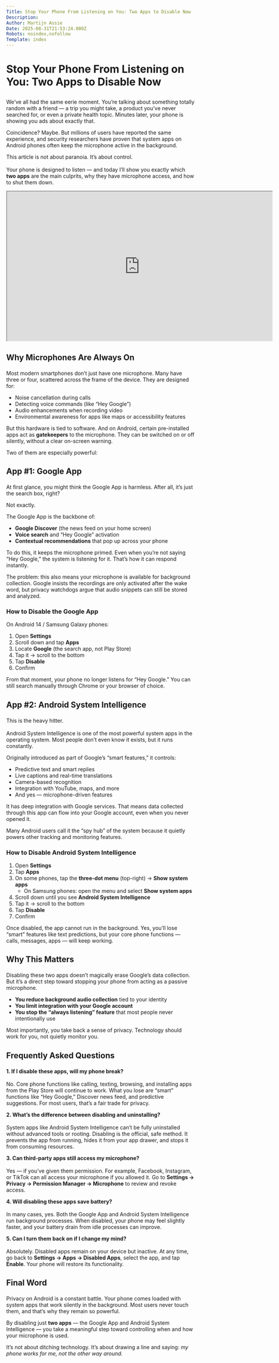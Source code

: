 ```yaml
---
Title: Stop Your Phone From Listening on You: Two Apps to Disable Now
Description: 
Author: Martijn Assie
Date: 2025-08-31T21:53:24.000Z
Robots: noindex,nofollow
Template: index
---
```

<h1>
  
  
  Stop Your Phone From Listening on You: Two Apps to Disable Now
</h1>

<p>We’ve all had the same eerie moment. You’re talking about something totally random with a friend — a trip you might take, a product you’ve never searched for, or even a private health topic. Minutes later, your phone is showing you ads about exactly that.  </p>

<p>Coincidence? Maybe. But millions of users have reported the same experience, and security researchers have proven that system apps on Android phones often keep the microphone active in the background.  </p>

<p>This article is not about paranoia. It’s about control.<br><br>
Your phone is designed to listen — and today I’ll show you exactly which <strong>two apps</strong> are the main culprits, why they have microphone access, and how to shut them down.  </p>

<p><iframe width="710" height="399" src="https://www.youtube.com/embed/3EuMxxJwY_U">
</iframe>
</p>

<h2>
  
  
  Why Microphones Are Always On
</h2>

<p>Most modern smartphones don’t just have one microphone. Many have three or four, scattered across the frame of the device. They are designed for:</p>

<ul>
<li>Noise cancellation during calls
</li>
<li>Detecting voice commands (like “Hey Google”)
</li>
<li>Audio enhancements when recording video
</li>
<li>Environmental awareness for apps like maps or accessibility features
</li>
</ul>

<p>But this hardware is tied to software. And on Android, certain pre-installed apps act as <strong>gatekeepers</strong> to the microphone. They can be switched on or off silently, without a clear on-screen warning.  </p>

<p>Two of them are especially powerful:  </p>




<h2>
  
  
  App #1: Google App
</h2>

<p>At first glance, you might think the Google App is harmless. After all, it’s just the search box, right?  </p>

<p>Not exactly.  </p>

<p>The Google App is the backbone of:  </p>

<ul>
<li>
<strong>Google Discover</strong> (the news feed on your home screen)
</li>
<li>
<strong>Voice search</strong> and “Hey Google” activation
</li>
<li>
<strong>Contextual recommendations</strong> that pop up across your phone
</li>
</ul>

<p>To do this, it keeps the microphone primed. Even when you’re not saying “Hey Google,” the system is listening for it. That’s how it can respond instantly.  </p>

<p>The problem: this also means your microphone is available for background collection. Google insists the recordings are only activated after the wake word, but privacy watchdogs argue that audio snippets can still be stored and analyzed.  </p>

<h3>
  
  
  How to Disable the Google App
</h3>

<p>On Android 14 / Samsung Galaxy phones:  </p>

<ol>
<li>Open <strong>Settings</strong>
</li>
<li>Scroll down and tap <strong>Apps</strong>
</li>
<li>Locate <strong>Google</strong> (the search app, not Play Store)
</li>
<li>Tap it → scroll to the bottom
</li>
<li>Tap <strong>Disable</strong>
</li>
<li>Confirm
</li>
</ol>

<p>From that moment, your phone no longer listens for “Hey Google.” You can still search manually through Chrome or your browser of choice.  </p>




<h2>
  
  
  App #2: Android System Intelligence
</h2>

<p>This is the heavy hitter.<br><br>
Android System Intelligence is one of the most powerful system apps in the operating system. Most people don’t even know it exists, but it runs constantly.  </p>

<p>Originally introduced as part of Google’s “smart features,” it controls:  </p>

<ul>
<li>Predictive text and smart replies
</li>
<li>Live captions and real-time translations
</li>
<li>Camera-based recognition
</li>
<li>Integration with YouTube, maps, and more
</li>
<li>And yes — microphone-driven features
</li>
</ul>

<p>It has deep integration with Google services. That means data collected through this app can flow into your Google account, even when you never opened it.  </p>

<p>Many Android users call it the “spy hub” of the system because it quietly powers other tracking and monitoring features.  </p>

<h3>
  
  
  How to Disable Android System Intelligence
</h3>

<ol>
<li>Open <strong>Settings</strong>
</li>
<li>Tap <strong>Apps</strong>
</li>
<li>On some phones, tap the <strong>three-dot menu</strong> (top-right) → <strong>Show system apps</strong>

<ul>
<li>On Samsung phones: open the menu and select <strong>Show system apps</strong>
</li>
</ul>
</li>
<li>Scroll down until you see <strong>Android System Intelligence</strong>
</li>
<li>Tap it → scroll to the bottom
</li>
<li>Tap <strong>Disable</strong>
</li>
<li>Confirm
</li>
</ol>

<p>Once disabled, the app cannot run in the background. Yes, you’ll lose “smart” features like text predictions, but your core phone functions — calls, messages, apps — will keep working.  </p>




<h2>
  
  
  Why This Matters
</h2>

<p>Disabling these two apps doesn’t magically erase Google’s data collection. But it’s a direct step toward stopping your phone from acting as a passive microphone.  </p>

<ul>
<li>
<strong>You reduce background audio collection</strong> tied to your identity
</li>
<li>
<strong>You limit integration with your Google account</strong>
</li>
<li>
<strong>You stop the “always listening” feature</strong> that most people never intentionally use
</li>
</ul>

<p>Most importantly, you take back a sense of privacy. Technology should work for you, not quietly monitor you.  </p>




<h2>
  
  
  Frequently Asked Questions
</h2>

<p><strong>1. If I disable these apps, will my phone break?</strong><br><br>
No. Core phone functions like calling, texting, browsing, and installing apps from the Play Store will continue to work. What you lose are “smart” functions like “Hey Google,” Discover news feed, and predictive suggestions. For most users, that’s a fair trade for privacy.  </p>

<p><strong>2. What’s the difference between disabling and uninstalling?</strong><br><br>
System apps like Android System Intelligence can’t be fully uninstalled without advanced tools or rooting. Disabling is the official, safe method. It prevents the app from running, hides it from your app drawer, and stops it from consuming resources.  </p>

<p><strong>3. Can third-party apps still access my microphone?</strong><br><br>
Yes — if you’ve given them permission. For example, Facebook, Instagram, or TikTok can all access your microphone if you allowed it. Go to <strong>Settings → Privacy → Permission Manager → Microphone</strong> to review and revoke access.  </p>

<p><strong>4. Will disabling these apps save battery?</strong><br><br>
In many cases, yes. Both the Google App and Android System Intelligence run background processes. When disabled, your phone may feel slightly faster, and your battery drain from idle processes can improve.  </p>

<p><strong>5. Can I turn them back on if I change my mind?</strong><br><br>
Absolutely. Disabled apps remain on your device but inactive. At any time, go back to <strong>Settings → Apps → Disabled Apps</strong>, select the app, and tap <strong>Enable</strong>. Your phone will restore its functionality.  </p>




<h2>
  
  
  Final Word
</h2>

<p>Privacy on Android is a constant battle. Your phone comes loaded with system apps that work silently in the background. Most users never touch them, and that’s why they remain so powerful.  </p>

<p>By disabling just <strong>two apps</strong> — the Google App and Android System Intelligence — you take a meaningful step toward controlling when and how your microphone is used.  </p>

<p>It’s not about ditching technology. It’s about drawing a line and saying: <em>my phone works for me, not the other way around.</em>  </p>


